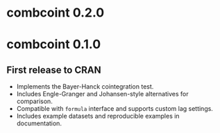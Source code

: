 # combcoint 0.2.0

# combcoint 0.1.0

## First release to CRAN 

- Implements the Bayer-Hanck cointegration test.
- Includes Engle-Granger and Johansen-style alternatives for comparison.
- Compatible with `formula` interface and supports custom lag settings.
- Includes example datasets and reproducible examples in documentation.

